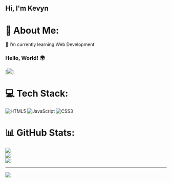 ## Hi, I'm Kevyn

# 💫 About Me:
🌱 I’m currently learning Web Development<br>

### Hello, World! 🌍
[![](https://quotes-github-readme.vercel.app/api?quote=The%20secret%20of%20getting%20ahead%20is%20getting%20started.&border=true&type=horizontal&author=Mark%20Twain&theme=tokyonight)]

# 💻 Tech Stack:
![HTML5](https://img.shields.io/badge/html5-%23E34F26.svg?style=for-the-badge&logo=html5&logoColor=white) ![JavaScript](https://img.shields.io/badge/javascript-%23323330.svg?style=for-the-badge&logo=javascript&logoColor=%23F7DF1E) ![CSS3](https://img.shields.io/badge/css3-%231572B6.svg?style=for-the-badge&logo=css3&logoColor=white)
# 📊 GitHub Stats:
![](https://github-readme-stats.vercel.app/api?username=kevsmartini&theme=tokyonight&hide_border=false&include_all_commits=false&count_private=false)<br/>
![](https://github-readme-streak-stats.herokuapp.com/?user=kevsmartini&theme=tokyonight&hide_border=false)<br/>
![](https://github-readme-stats.vercel.app/api/top-langs/?username=kevsmartini&theme=tokyonight&hide_border=false&include_all_commits=false&count_private=false&layout=compact)


---
[![](https://visitcount.itsvg.in/api?id=kevsmartini&icon=0&color=0)](https://visitcount.itsvg.in)

<!-- Proudly created with GPRM ( https://gprm.itsvg.in ) -->
